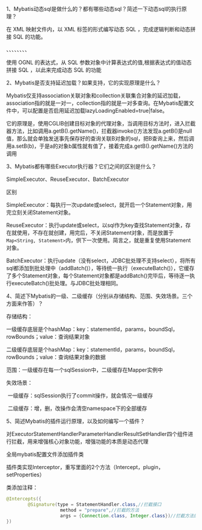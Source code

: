 1、Mybatis动态sql是做什么的？都有哪些动态sql？简述一下动态sql的执行原理？

在 XML 映射文件内，以 XML 标签的形式编写动态 SQL ，完成逻辑判断和动态拼接 SQL 的功能。

<if/>、<choose/>、<where/>、<otherwise/>、<trim/>、<when/>、<set/>、<foreach/>、<bind/>

使用 OGNL 的表达式，从 SQL 参数对象中计算表达式的值,根据表达式的值动态拼接 SQL ，以此来完成动态 SQL 的功能



2、Mybatis是否支持延迟加载？如果支持，它的实现原理是什么？

Mybatis仅支持association关联对象和collection关联集合对象的延迟加载，association指的就是一对一，collection指的就是一对多查询。在Mybatis配置文件中，可以配置是否启用延迟加载lazyLoadingEnabled=true|false。



它的原理是，使用CGLIB创建目标对象的代理对象，当调用目标方法时，进入拦截器方法，比如调用a.getB().getName()，拦截器invoke()方法发现a.getB()是null值，那么就会单独发送事先保存好的查询关联B对象的sql，把B查询上来，然后调用a.setB(b)，于是a的对象b属性就有值了，接着完成a.getB().getName()方法的调用



3、Mybatis都有哪些Executor执行器？它们之间的区别是什么？

SimpleExecutor、ReuseExecutor、BatchExecutor

区别

SimpleExecutor：每执行一次update或select，就开启一个Statement对象，用完立刻关闭Statement对象。

ReuseExecutor：执行update或select，以sql作为key查找Statement对象，存在就使用，不存在就创建，用完后，不关闭Statement对象，而是放置于`Map<String, Statement>`内，供下一次使用。简言之，就是重复使用Statement对象。

BatchExecutor：执行update（没有select，JDBC批处理不支持select），将所有sql都添加到批处理中（addBatch()），等待统一执行（executeBatch()），它缓存了多个Statement对象，每个Statement对象都是addBatch()完毕后，等待逐一执行executeBatch()批处理。与JDBC批处理相同。



4、简述下Mybatis的一级、二级缓存（分别从存储结构、范围、失效场景。三个方面来作答）？

存储结构：

​	一级缓存底层是个hashMap：key：statementId，params，boundSql，rowBounds；value：查询结果对象

​	二级缓存底层是个hashMap：key：statementId，params，boundSql，rowBounds；value：查询结果对象的数据



范围：一级缓存在每一个sqlSession中，二级缓存在Mapper实例中



失效场景：

​	一级缓存：sqlSession执行了commit操作，就会情况一级缓存

​	二级缓存：增，删，改操作会清空namespace下的全部缓存







5、简述Mybatis的插件运行原理，以及如何编写一个插件？

对ExecutorStatementHandlerParameterHandlerResultSetHandler四个组件进行拦截，用来增强核心对象功能，增强功能的本质是动态代理



全局mybatis配置文件添加插件类

插件类实现Interceptor，重写里面的2个方法（Intercept，plugin，setProperties）

类添加注释：

```java
@Intercepts({
        @Signature(type = StatementHandler.class,//拦截接口
                    method = "prepare",//拦截的方法
                    args = {Connection.class, Integer.class})//拦截方法的入参，按顺序写
})
```

